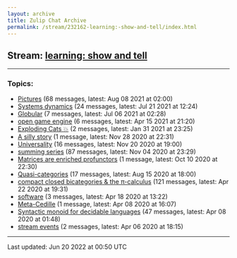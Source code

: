 ```yaml
---
layout: archive
title: Zulip Chat Archive
permalink: /stream/232162-learning:-show-and-tell/index.html
---
```


## Stream: [learning: show and tell](https://mattecapu.github.io/ct-zulip-archive/stream/232162-learning:-show-and-tell/index.html)
---

### Topics:

* [Pictures](topic/topic_Pictures.html) (68 messages, latest: Aug 08 2021 at 02:00)
* [Systems dynamics](topic/topic_Systems.20dynamics.html) (24 messages, latest: Jul 21 2021 at 12:24)
* [Globular](topic/topic_Globular.html) (7 messages, latest: Jul 06 2021 at 02:28)
* [open game engine](topic/topic_open.20game.20engine.html) (6 messages, latest: Apr 15 2021 at 21:20)
* [Exploding Cats :boom:](topic/topic_Exploding.20Cats.20.3Aboom.3A.html) (2 messages, latest: Jan 31 2021 at 23:25)
* [A silly story](topic/topic_A.20silly.20story.html) (1 message, latest: Nov 28 2020 at 22:31)
* [Universality](topic/topic_Universality.html) (16 messages, latest: Nov 20 2020 at 19:00)
* [summing series](topic/topic_summing.20series.html) (87 messages, latest: Nov 04 2020 at 23:29)
* [Matrices are enriched profunctors](topic/topic_Matrices.20are.20enriched.20profunctors.html) (1 message, latest: Oct 10 2020 at 22:30)
* [Quasi-categories](topic/topic_Quasi-categories.html) (17 messages, latest: Aug 15 2020 at 18:00)
* [compact closed bicategories & the π-calculus](topic/topic_compact.20closed.20bicategories.20.26.20the.20.CF.80-calculus.html) (121 messages, latest: Apr 22 2020 at 19:31)
* [software](topic/topic_software.html) (3 messages, latest: Apr 18 2020 at 13:22)
* [Meta-Cedille](topic/topic_Meta-Cedille.html) (1 message, latest: Apr 08 2020 at 16:07)
* [Syntactic monoid for decidable languages](topic/topic_Syntactic.20monoid.20for.20decidable.20languages.html) (47 messages, latest: Apr 08 2020 at 01:48)
* [stream events](topic/topic_stream.20events.html) (2 messages, latest: Apr 06 2020 at 18:15)

<hr><p>Last updated: Jun 20 2022 at 00:50 UTC</p>